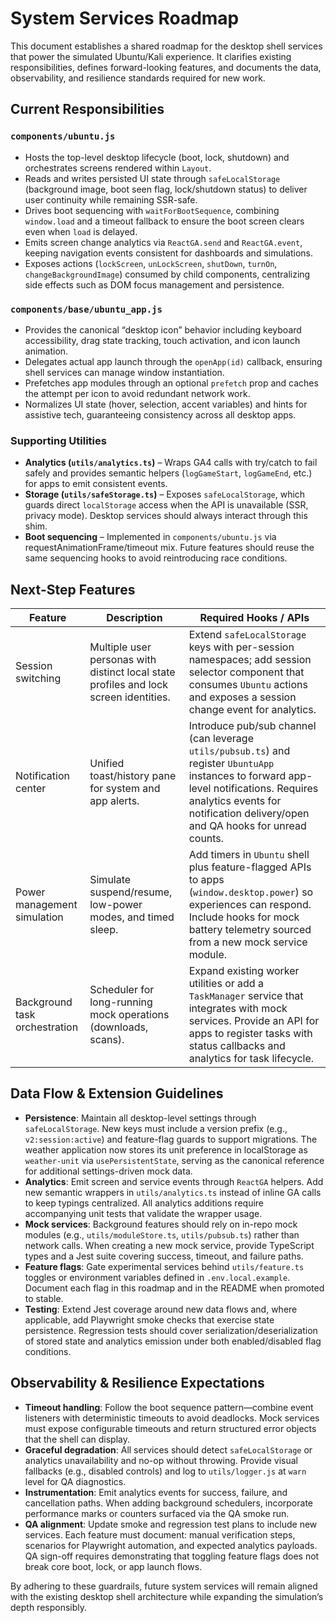 # System Services Roadmap

This document establishes a shared roadmap for the desktop shell services that power the simulated Ubuntu/Kali experience. It clarifies existing responsibilities, defines forward-looking features, and documents the data, observability, and resilience standards required for new work.

## Current Responsibilities

### `components/ubuntu.js`
- Hosts the top-level desktop lifecycle (boot, lock, shutdown) and orchestrates screens rendered within `Layout`.
- Reads and writes persisted UI state through `safeLocalStorage` (background image, boot seen flag, lock/shutdown status) to deliver user continuity while remaining SSR-safe.
- Drives boot sequencing with `waitForBootSequence`, combining `window.load` and a timeout fallback to ensure the boot screen clears even when `load` is delayed.
- Emits screen change analytics via `ReactGA.send` and `ReactGA.event`, keeping navigation events consistent for dashboards and simulations.
- Exposes actions (`lockScreen`, `unLockScreen`, `shutDown`, `turnOn`, `changeBackgroundImage`) consumed by child components, centralizing side effects such as DOM focus management and persistence.

### `components/base/ubuntu_app.js`
- Provides the canonical “desktop icon” behavior including keyboard accessibility, drag state tracking, touch activation, and icon launch animation.
- Delegates actual app launch through the `openApp(id)` callback, ensuring shell services can manage window instantiation.
- Prefetches app modules through an optional `prefetch` prop and caches the attempt per icon to avoid redundant network work.
- Normalizes UI state (hover, selection, accent variables) and hints for assistive tech, guaranteeing consistency across all desktop apps.

### Supporting Utilities
- **Analytics (`utils/analytics.ts`)** – Wraps GA4 calls with try/catch to fail safely and provides semantic helpers (`logGameStart`, `logGameEnd`, etc.) for apps to emit consistent events.
- **Storage (`utils/safeStorage.ts`)** – Exposes `safeLocalStorage`, which guards direct `localStorage` access when the API is unavailable (SSR, privacy mode). Desktop services should always interact through this shim.
- **Boot sequencing** – Implemented in `components/ubuntu.js` via requestAnimationFrame/timeout mix. Future features should reuse the same sequencing hooks to avoid reintroducing race conditions.

## Next-Step Features

| Feature | Description | Required Hooks / APIs |
| --- | --- | --- |
| Session switching | Multiple user personas with distinct local state profiles and lock screen identities. | Extend `safeLocalStorage` keys with per-session namespaces; add session selector component that consumes `Ubuntu` actions and exposes a session change event for analytics. |
| Notification center | Unified toast/history pane for system and app alerts. | Introduce pub/sub channel (can leverage `utils/pubsub.ts`) and register `UbuntuApp` instances to forward app-level notifications. Requires analytics events for notification delivery/open and QA hooks for unread counts. |
| Power management simulation | Simulate suspend/resume, low-power modes, and timed sleep. | Add timers in `Ubuntu` shell plus feature-flagged APIs to apps (`window.desktop.power`) so experiences can respond. Include hooks for mock battery telemetry sourced from a new mock service module. |
| Background task orchestration | Scheduler for long-running mock operations (downloads, scans). | Expand existing worker utilities or add a `TaskManager` service that integrates with mock services. Provide an API for apps to register tasks with status callbacks and analytics for task lifecycle. |

## Data Flow & Extension Guidelines

- **Persistence**: Maintain all desktop-level settings through `safeLocalStorage`. New keys must include a version prefix (e.g., `v2:session:active`) and feature-flag guards to support migrations. The weather application now stores its unit preference in localStorage as `weather-unit` via `usePersistentState`, serving as the canonical reference for additional settings-driven mock data.
- **Analytics**: Emit screen and service events through `ReactGA` helpers. Add new semantic wrappers in `utils/analytics.ts` instead of inline GA calls to keep typings centralized. All analytics additions require accompanying unit tests that validate the wrapper usage.
- **Mock services**: Background features should rely on in-repo mock modules (e.g., `utils/moduleStore.ts`, `utils/pubsub.ts`) rather than network calls. When creating a new mock service, provide TypeScript types and a Jest suite covering success, timeout, and failure paths.
- **Feature flags**: Gate experimental services behind `utils/feature.ts` toggles or environment variables defined in `.env.local.example`. Document each flag in this roadmap and in the README when promoted to stable.
- **Testing**: Extend Jest coverage around new data flows and, where applicable, add Playwright smoke checks that exercise state persistence. Regression tests should cover serialization/deserialization of stored state and analytics emission under both enabled/disabled flag conditions.

## Observability & Resilience Expectations

- **Timeout handling**: Follow the boot sequence pattern—combine event listeners with deterministic timeouts to avoid deadlocks. Mock services must expose configurable timeouts and return structured error objects that the shell can display.
- **Graceful degradation**: All services should detect `safeLocalStorage` or analytics unavailability and no-op without throwing. Provide visual fallbacks (e.g., disabled controls) and log to `utils/logger.js` at `warn` level for QA diagnostics.
- **Instrumentation**: Emit analytics events for success, failure, and cancellation paths. When adding background schedulers, incorporate performance marks or counters surfaced via the QA smoke run.
- **QA alignment**: Update smoke and regression test plans to include new services. Each feature must document: manual verification steps, scenarios for Playwright automation, and expected analytics payloads. QA sign-off requires demonstrating that toggling feature flags does not break core boot, lock, or app launch flows.

By adhering to these guardrails, future system services will remain aligned with the existing desktop shell architecture while expanding the simulation’s depth responsibly.
